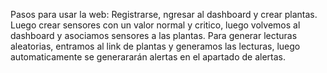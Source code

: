 Pasos para usar la web:
Registrarse, ngresar al dashboard y crear plantas. Luego crear sensores con un valor normal y critico, luego volvemos al dashboard y asociamos sensores a las plantas.
Para generar lecturas aleatorias, entramos al link de plantas y generamos las lecturas, luego automaticamente se generararán alertas en el apartado de alertas.

